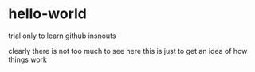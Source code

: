 # hello-world
trial only to learn github insnouts

clearly there is not too much to see here
this is just to get an idea of how things work

